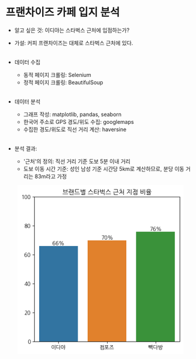 # 프랜차이즈 카페 입지 분석

- 알고 싶은 것: 이디야는 스타벅스 근처에 입점하는가?
- 가설: 커피 프랜차이즈는 대체로 스타벅스 근처에 있다.
<br><br>

- 데이터 수집
    - 동적 페이지 크롤링: Selenium
    - 정적 페이지 크롤링: BeautifulSoup
<br><br>

- 데이터 분석
    - 그래프 작성: matplotlib, pandas, seaborn
    - 한국어 주소로 GPS 경도/위도 수집: googlemaps
    - 수집한 경도/위도로 직선 거리 계산: haversine
<br><br>

- 분석 결과:
  - '근처'의 정의: 직선 거리 기준 도보 5분 이내 거리
  - 도보 이동 시간 기준: 성인 남성 기준 시간당 5km로 계산하므로, 분당 이동 거리는 83m라고 가정

<p align="center">
  <img src="result.png">
</p>